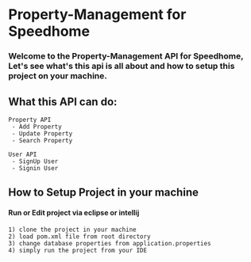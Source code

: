 # Property-Management for Speedhome

### Welcome to the Property-Management API for Speedhome, Let's see what's this api is all about and how to setup this project on your machine.

## What this API can do:
 ```
 Property API 
  - Add Property 
  - Update Property
  - Search Property
```
 ```
 User API 
  - SignUp User
  - Signin User
```
## How to Setup Project in your machine

#### Run or Edit project via eclipse or intellij

 ```
1) clone the project in your machine 
2) load pom.xml file from root directory
3) change database properties from application.properties
4) simply run the project from your IDE

```

